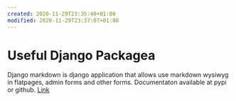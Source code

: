 ```yaml
---
created: 2020-11-29T23:35:40+01:00
modified: 2020-11-29T23:37:07+01:00
---
```


# Useful Django Packagea

Django markdown is django application that allows use markdown wysiwyg in flatpages, admin forms and other forms. Documentaton available at pypi or github.
[Link](https://pypi.org/project/django-markdown/)
